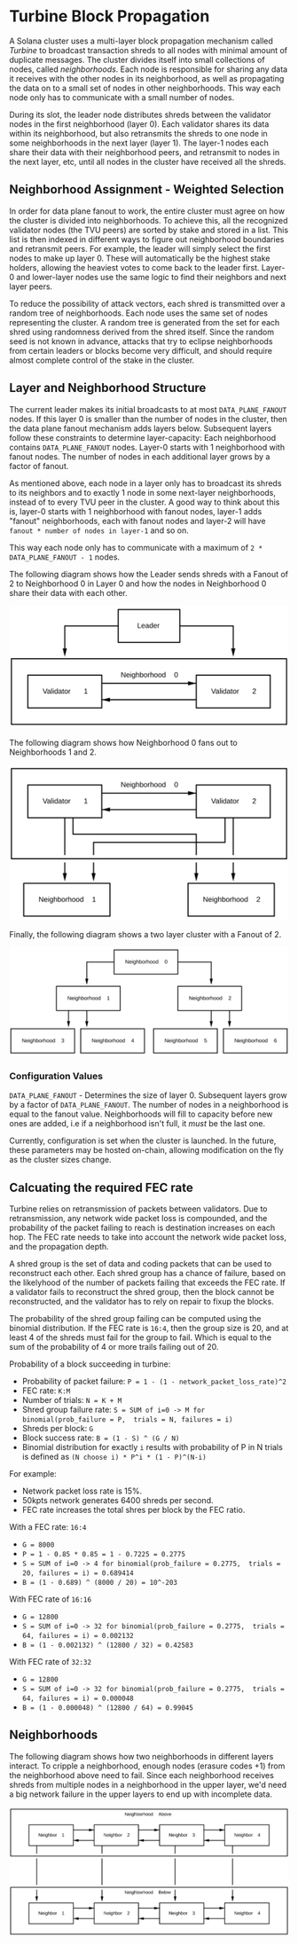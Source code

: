 # Turbine Block Propagation

A Solana cluster uses a multi-layer block propagation mechanism called _Turbine_ to broadcast transaction shreds to all nodes with minimal amount of duplicate messages. The cluster divides itself into small collections of nodes, called _neighborhoods_. Each node is responsible for sharing any data it receives with the other nodes in its neighborhood, as well as propagating the data on to a small set of nodes in other neighborhoods. This way each node only has to communicate with a small number of nodes.

During its slot, the leader node distributes shreds between the validator nodes in the first neighborhood \(layer 0\). Each validator shares its data within its neighborhood, but also retransmits the shreds to one node in some neighborhoods in the next layer \(layer 1\). The layer-1 nodes each share their data with their neighborhood peers, and retransmit to nodes in the next layer, etc, until all nodes in the cluster have received all the shreds.

## Neighborhood Assignment - Weighted Selection

In order for data plane fanout to work, the entire cluster must agree on how the cluster is divided into neighborhoods. To achieve this, all the recognized validator nodes \(the TVU peers\) are sorted by stake and stored in a list. This list is then indexed in different ways to figure out neighborhood boundaries and retransmit peers. For example, the leader will simply select the first nodes to make up layer 0. These will automatically be the highest stake holders, allowing the heaviest votes to come back to the leader first. Layer-0 and lower-layer nodes use the same logic to find their neighbors and next layer peers.

To reduce the possibility of attack vectors, each shred is transmitted over a random tree of neighborhoods. Each node uses the same set of nodes representing the cluster. A random tree is generated from the set for each shred using randomness derived from the shred itself. Since the random seed is not known in advance, attacks that try to eclipse neighborhoods from certain leaders or blocks become very difficult, and should require almost complete control of the stake in the cluster.

## Layer and Neighborhood Structure

The current leader makes its initial broadcasts to at most `DATA_PLANE_FANOUT` nodes. If this layer 0 is smaller than the number of nodes in the cluster, then the data plane fanout mechanism adds layers below. Subsequent layers follow these constraints to determine layer-capacity: Each neighborhood contains `DATA_PLANE_FANOUT` nodes. Layer-0 starts with 1 neighborhood with fanout nodes. The number of nodes in each additional layer grows by a factor of fanout.

As mentioned above, each node in a layer only has to broadcast its shreds to its neighbors and to exactly 1 node in some next-layer neighborhoods, instead of to every TVU peer in the cluster. A good way to think about this is, layer-0 starts with 1 neighborhood with fanout nodes, layer-1 adds "fanout" neighborhoods, each with fanout nodes and layer-2 will have `fanout * number of nodes in layer-1` and so on.

This way each node only has to communicate with a maximum of `2 * DATA_PLANE_FANOUT - 1` nodes.

The following diagram shows how the Leader sends shreds with a Fanout of 2 to Neighborhood 0 in Layer 0 and how the nodes in Neighborhood 0 share their data with each other.

![Leader sends shreds to Neighborhood 0 in Layer 0](../.gitbook/assets/data-plane-seeding%20%283%29.svg)

The following diagram shows how Neighborhood 0 fans out to Neighborhoods 1 and 2.

![Neighborhood 0 Fanout to Neighborhood 1 and 2](../.gitbook/assets/data-plane-fanout-3.svg)

Finally, the following diagram shows a two layer cluster with a Fanout of 2.

![Two layer cluster with a Fanout of 2](../.gitbook/assets/data-plane-3.svg)

### Configuration Values

`DATA_PLANE_FANOUT` - Determines the size of layer 0. Subsequent layers grow by a factor of `DATA_PLANE_FANOUT`. The number of nodes in a neighborhood is equal to the fanout value. Neighborhoods will fill to capacity before new ones are added, i.e if a neighborhood isn't full, it _must_ be the last one.

Currently, configuration is set when the cluster is launched. In the future, these parameters may be hosted on-chain, allowing modification on the fly as the cluster sizes change.

## Calcuating the required FEC rate

Turbine relies on retransmission of packets between validators.  Due to
retransmission, any network wide packet loss is compounded, and the
probability of the packet failing to reach is destination increases
on each hop.  The FEC rate needs to take into account the network wide
packet loss, and the propagation depth.

A shred group is the set of data and coding packets that can be used
to reconstruct each other.  Each shred group has a chance of failure,
based on the likelyhood of the number of packets failing that exceeds
the FEC rate. If a validator fails to reconstruct the shred group,
then the block cannot be reconstructed, and the validator has to rely
on repair to fixup the blocks.

The probability of the shred group failing can be computed using the
binomial distribution.  If the FEC rate is `16:4`, then the group size
is 20, and at least 4 of the shreds must fail for the group to fail.
Which is equal to the sum of the probability of 4 or more trails failing
out of 20.

Probability of a block succeeding in turbine:

* Probability of packet failure: `P = 1 - (1 - network_packet_loss_rate)^2`
* FEC rate: `K:M`
* Number of trials: `N = K + M`
* Shred group failure rate: `S = SUM of i=0 -> M for binomial(prob_failure = P,  trials = N, failures = i)`
* Shreds per block: `G`
* Block success rate: `B = (1 - S) ^ (G / N) `
* Binomial distribution for exactly `i` results with probability of P in N trials is defined as `(N choose i) * P^i * (1 - P)^(N-i)`

For example:

* Network packet loss rate is 15%.
* 50kpts network generates 6400 shreds per second.
* FEC rate increases the total shres per block by the FEC ratio.

With a FEC rate: `16:4`
* `G = 8000`
* `P = 1 - 0.85 * 0.85 = 1 - 0.7225 = 0.2775`
* `S = SUM of i=0 -> 4 for binomial(prob_failure = 0.2775,  trials = 20, failures = i) = 0.689414`
* `B = (1 - 0.689) ^ (8000 / 20) = 10^-203`

With FEC rate of `16:16`
* `G = 12800`
* `S = SUM of i=0 -> 32 for binomial(prob_failure = 0.2775,  trials = 64, failures = i) = 0.002132`
* `B = (1 - 0.002132) ^ (12800 / 32) = 0.42583`

With FEC rate of `32:32`
* `G = 12800`
* `S = SUM of i=0 -> 32 for binomial(prob_failure = 0.2775,  trials = 64, failures = i) = 0.000048`
* `B = (1 - 0.000048) ^ (12800 / 64) = 0.99045`

## Neighborhoods

The following diagram shows how two neighborhoods in different layers interact. To cripple a neighborhood, enough nodes \(erasure codes +1\) from the neighborhood above need to fail. Since each neighborhood receives shreds from multiple nodes in a neighborhood in the upper layer, we'd need a big network failure in the upper layers to end up with incomplete data.

![Inner workings of a neighborhood](../.gitbook/assets/data-plane-neighborhood-3.svg)

